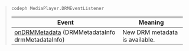 ---
---

>`codeph MediaPlayer.DRMEventListener`
><table frame="all" colsep="1" rowsep="1"> 
 <tgroup cols="2" colsep="1" rowsep="1" class="FormatA"> 
  <colspec colnum="1" colname="1" colwidth="3*" /> 
  <colspec colnum="2" colname="2" colwidth="1*" /> 
  <thead> 
   <tr rowsep="1"> 
    <th colname="1" class="entry">Event</th> 
    <th colname="2" class="entry">Meaning</th> 
   </tr> 
  </thead> 
  <tbody> 
   <tr rowsep="0"> 
    <td colname="1"><a href="http://help.adobe.com/en_US/primetime/api/psdk/javadoc_1.4/com/adobe/mediacore/MediaPlayer.DRMEventListener.html#onDRMMetadata(DRMMetadataInfo)" format="html" scope="external">onDRMMetadata</a> <span class="codeph">(DRMMetadataInfo drmMetadataInfo)</span> </td> 
    <td colname="2">New DRM metadata is available.</td> 
   </tr> 
  </tbody> 
 </tgroup> 
</table>

>
